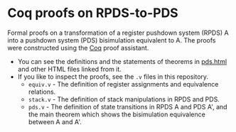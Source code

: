 Coq proofs on RPDS-to-PDS
==========================

Formal proofs on a transformation of a register pushdown system (RPDS) A
into a pushdown system (PDS) bisimulation equivalent to A.
The proofs were constructed using the [Coq](https://coq.inria.fr)
proof assistant.

- You can see the definitions and the statements of theorems
  in [pds.html](https://ytakata69.github.io/rpds-to-pds-proof/pds.html)
  and other HTML files linked from it.
- If you like to inspect the proofs, see the `.v` files in this repository.
  - `equiv.v` - The definition of register assignments and equivalence
                relations.
  - `stack.v` - The definition of stack manipulations in RPDS and PDS.
  - `pds.v`   - The definition of state transitions in RPDS A and PDS A',
                and the main theorem which shows the bisimulation equivalence
                between A and A'.
